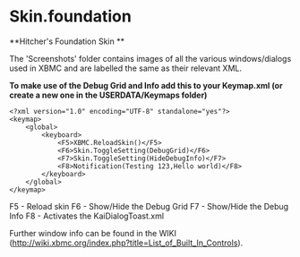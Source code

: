 # Skin.foundation
**Hitcher's Foundation Skin  **

The 'Screenshots' folder contains images of all the various windows/dialogs used in XBMC and are labelled the same as their relevant XML.

**To make use of the Debug Grid and Info add this to your Keymap.xml (or create a new one in the USERDATA/Keymaps folder)**
```
<?xml version="1.0" encoding="UTF-8" standalone="yes"?>
<keymap>
	<global>
		<keyboard>
			<F5>XBMC.ReloadSkin()</F5>
			<F6>Skin.ToggleSetting(DebugGrid)</F6>
			<F7>Skin.ToggleSetting(HideDebugInfo)</F7>
			<F8>Notification(Testing 123,Hello world)</F8>
		</keyboard>
	</global>
</keymap>
```
F5 - Reload skin
F6 - Show/Hide the Debug Grid
F7 - Show/Hide the Debug Info
F8 - Activates the KaiDialogToast.xml


Further window info can be found in the WIKI (http://wiki.xbmc.org/index.php?title=List_of_Built_In_Controls).
